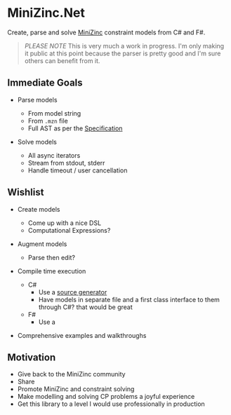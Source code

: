 # MiniZinc.Net

Create, parse and solve [MiniZinc](https://www.minizinc.org/) constraint models from C# and F#.

> *PLEASE NOTE*
> This is very much a work in progress.  I'm only making it public at this point because the parser is pretty good and I'm
> sure others can benefit from it.

## Immediate Goals

- Parse models
  - From model string
  - From `.mzn` file
  - Full AST as per the [Specification](https://www.minizinc.org/doc-2.7.3/en/spec.html#full-grammar)

- Solve models
  - All async iterators
  - Stream from stdout, stderr
  - Handle timeout / user cancellation

## Wishlist

- Create models
  - Come up with a nice DSL
  - Computational Expressions?

- Augment models
  - Parse then edit?

- Compile time execution

  - C#
    - Use a [source generator](https://learn.microsoft.com/en-us/dotnet/csharp/roslyn-sdk/source-generators-overview) 
    - Have models in separate file and a first class interface to them through C#? that would be great
  - F#
    - Use a 

- Comprehensive examples and walkthroughs
 

## Motivation

- Give back to the MiniZinc community
- Share 
- Promote MiniZinc and constraint solving  
- Make modelling and solving CP problems a joyful experience
- Get this library to a level I would use professionally in production
